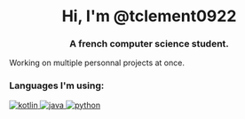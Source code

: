 <h1 align="center">Hi, I'm @tclement0922</h1>
<h3 align="center">A french computer science student.</h3>

<p align="justify">Working on multiple personnal projects at once.</p>

<h3 align="left">Languages I'm using:</h3>
<p align="left"> <a href="https://kotlinlang.org" target="_blank"> <img src="https://img.shields.io/badge/%20-Kotlin-blue?logo=kotlin&color=766DB2&logoColor=FFFFFF&style=for-the-badge" alt="kotlin"/> </a> <a href="https://www.java.com" target="_blank"> <img src="https://img.shields.io/badge/%20-Java-blue?logo=java&color=f89820&logoColor=FFFFFF&style=for-the-badge" alt="java" /> </a> <a href="https://www.python.org" target="_blank"> <img src="https://img.shields.io/badge/%20-Python-blue?logo=python&color=FFD43B&logoColor=000000&style=for-the-badge" alt="python" /> </a> </p>
